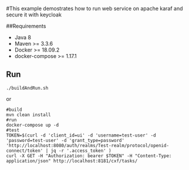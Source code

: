 #This example demostrates how to run web service on apache karaf and secure it with keycloak

##Requirements
* Java 8
* Maven >= 3.3.6
* Docker >=  18.09.2
* docker-compose >= 1.17.1

## Run
```
./buildAndRun.sh
```

or 
```
#build
mvn clean install
#run
docker-compose up -d
#test
TOKEN=$(curl -d 'client_id=ui' -d 'username=test-user' -d 'password=test-user' -d 'grant_type=password' 'http://localhost:8080/auth/realms/Test-realm/protocol/openid-connect/token' | jq -r '.access_token' )
curl -X GET -H "Authorization: bearer $TOKEN" -H "Content-Type: application/json" http://localhost:8181/cxf/tasks/
```